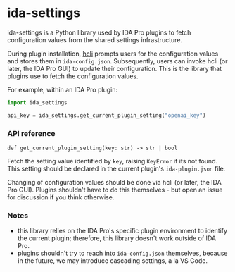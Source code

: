 # ida-settings

ida-settings is a Python library used by IDA Pro plugins to fetch configuration values from the shared settings infrastructure.

During plugin installation, [hcli](https://hcli.docs.hex-rays.com/) prompts users for the configuration values and stores them in `ida-config.json`.
Subsequently, users can invoke hcli (or later, the IDA Pro GUI) to update their configuration.
This is the library that plugins use to fetch the configuration values.

For example, within an IDA Pro plugin:

```py
import ida_settings

api_key = ida_settings.get_current_plugin_setting("openai_key")
```

### API reference

```
def get_current_plugin_setting(key: str) -> str | bool
```

Fetch the setting value identified by `key`, raising `KeyError` if its not found.
This setting should be declared in the current plugin's `ida-plugin.json` file.

Changing of configuration values should be done via hcli (or later, the IDA Pro GUI).
Plugins shouldn't have to do this themselves - but open an issue for discussion if you think otherwise.


### Notes

- this library relies on the IDA Pro's specific plugin environment to identify the current plugin; therefore, this library doesn't work outside of IDA Pro.
- plugins shouldn't try to reach into `ida-config.json` themselves, because in the future, we may introduce cascading settings, a la VS Code.
